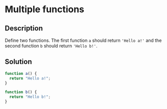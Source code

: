 # Multiple functions

## Description

Define two functions. The first function `a` should return `'Hello a!'` and the second function `b` should return `'Hello b!'`.

## Solution

```javascript
function a() {
  return "Hello a!";
}

function b() {
  return "Hello b!";
}
```